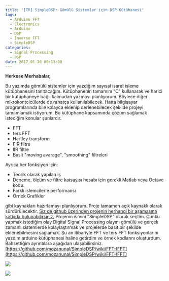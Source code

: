 ```yaml
---
title: '[TR] SimpleDSP: Gömülü Sistemler için DSP Kütühanesi'
tags:
  - Arduino FFT
  - Electronics
  - Arduino
  - DSP
  - Inverse FFT
  - SimpleDSP
categories:
  - Signal Processing
  - DSP
date: 2017-01-26 00:13:00
---
```


**Herkese Merhabalar,**

Bu yazımda gömülü sistemler için yazdığım sayısal isaret isleme kütüphanesini
tanıtacağım. Kütüphanenin tamamını "C" kullanarak ve harici bir kütüphaneye
bağlı kalmadan yazmayı planlıyorum. Böylece diğer mikrokontolcülerde de rahatça
kullanılabilecek. Hatta bilgisayar programlarında bile kolayca eklenip
derlenebilecek şekilde projeyi tamamlamak istiyorum. Bu kütüphane kapsamında
çözüm sağlamak istediğim konular şunlardır.

- FFT
- ters FFT
- Hartley transform
- FIR filtre
- IIR filtre
- Basit "moving avarage", "smoothing" filtreleri

Ayrıca her fonksiyon için:

- Teorik olarak yapılan iş
- Deneme, ölçüm ve filtre katsayısı hesabı için gerekli Matlab veya Octave kodu.
- Farklı islemcilerle performansı
- Örnek Grafikler

gibi kaynakları hazırlamayı planlıyorum. Proje tamamen açık kaynaklı olarak
sürdürülecektir.
[Siz de github üzerinden projenin herhangi bir aşamasına katkıda bulunabilirsiniz.](https://github.com/mozanunal/SimpleDSP/)
Projenin ismini "SimpleDSP" olarak seçtim. Çünkü yapmak istediğim olay Digital
Signal Processing olayını gömülü ve gerçek zamanlı sistemlerde kolaylaştırmak ve
projelerde basit bir şekilde eklenebilmesini sağlamak. Şu an itibariyle FFT ve
ters FFT fonksiyonlarını yazdım arduino kütüphanesi haline getirdim ve örnek
kodlarını oluşturdum. Bahsettiğim ayrıntılara aşağıdan ulaşabilirsiniz.\
[https://github.com/mozanunal/SimpleDSP/wiki/FFT-IFFT](https://github.com/mozanunal/SimpleDSP/wiki/FFT-IFFT)

![](https://3.bp.blogspot.com/-_D7YzurT3TU/WJpIRRCd2UI/AAAAAAAAgv0/hc-M_YRJfEA5VDFKkTpZ12EOfgqmDgccwCK4B/s640/Capture.PNG)

![](https://4.bp.blogspot.com/-exg_pbzTsic/WJpIRE1bRII/AAAAAAAAgvs/XX7gjJlWuhEtPyAmobVN171Lcs3hBPMJACK4B/s400/sd.PNG)
